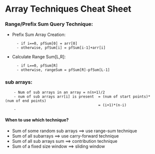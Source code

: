 # Array Techniques Cheat Sheet

### Range/Prefix Sum Query Technique:
- Prefix Sum Array Creation:
        
        - if i==0, pfSum[0] = arr[0]
        - otherwise, pfSum[i] = pfSum[i-1]+arr[i]
- Calculate Range Sum[L,R]:
        
        - if L==0, pfSum[R]
        - otherwise, rangeSum = pfSum[R]-pfSum[L-1]

    
### sub arrays:
        
        - Num of sub arrays in an array = n(n+1)/2
        - num of sub arrays arr[i] is present  = (num of start points)*(num of end points)
                                               = (i+1)*(n-i)
        - 

#### When to use which technique?
- Sum of some random sub arrays ==> use range-sum technique
- Sum of all subarrays ==> use carry-forward technique
- Sum of all sub arrays sum ==> contribution technique
- Sum of a fixed size window ==> sliding window
